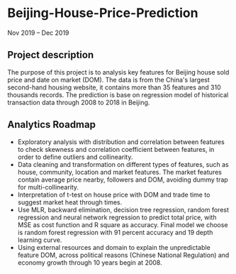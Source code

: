 # Beijing-House-Price-Prediction

Nov 2019 – Dec 2019

## Project description
The purpose of this project is to analysis key features for Beijing house sold price and date on market (DOM). The data is from the China's largest second-hand housing website, it contains more than 35 features and 310 thousands records. The prediction is base on regression model of historical transaction data through 2008 to 2018 in Beijing.

## Analytics Roadmap
- Exploratory analysis with distribution and correlation between features to check skewness and correlation coefficient between features, in order to define outliers and collinearity.
- Data cleaning and transformation on different types of features, such as house, community, location and market features. The market features contain average price nearby, followers and DOM, avoiding dummy trap for multi-collinearity.
- Interpretation of t-test on house price with DOM and trade time to suggest market heat through times.
- Use MLR, backward elimination, decision tree regression, random forest regression and neural network regression to predict total price, with MSE as cost function and R square as accuracy. Final model we choose is random forest regression with 91 percent accuracy and 19 depth learning curve.
- Using external resources and domain to explain the unpredictable feature DOM, across political reasons (Chinese National Regulation) and economy growth through 10 years begin at 2008.
